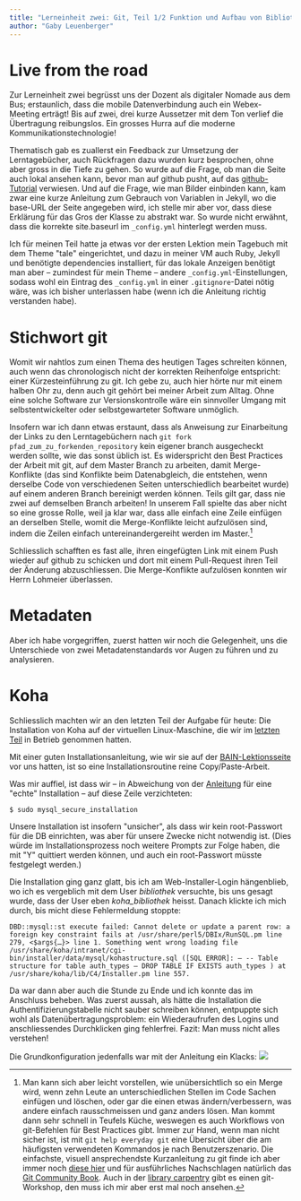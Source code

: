 ```yaml
---
title: "Lerneinheit zwei: Git, Teil 1/2 Funktion und Aufbau von Bibliothekssystemen"
author: "Gaby Leuenberger"
---
```

# Live from the road
Zur Lerneinheit zwei begrüsst uns der Dozent als digitaler Nomade aus dem Bus; erstaunlich, dass die mobile Datenverbindung auch ein Webex-Meeting erträgt! Bis auf zwei, drei kurze Aussetzer mit dem Ton verlief die Übertragung reibungslos. Ein grosses Hurra auf die moderne Kommunikationstechnologie!

Thematisch gab es zuallerst ein Feedback zur Umsetzung der Lerntagebücher, auch Rückfragen dazu wurden kurz besprochen, ohne aber gross in die Tiefe zu gehen. So wurde auf die Frage, ob man die Seite auch lokal ansehen kann, bevor man auf github pusht, auf das [github-Tutorial](https://pad.gwdg.de/12VJD7x4QgiRr498oLhnwg?view#GitHub-Pages-lokal) verwiesen. Und auf die Frage, wie man Bilder einbinden kann, kam zwar eine kurze Anleitung zum Gebrauch von Variablen in Jekyll, wo die base-URL der Seite angegeben wird, ich stelle mir aber vor, dass diese Erklärung für das Gros der Klasse zu abstrakt war. So wurde nicht erwähnt, dass die korrekte site.baseurl im `_config.yml` hinterlegt werden muss.

Ich für meinen Teil hatte ja etwas vor der ersten Lektion mein Tagebuch mit dem Theme "tale" eingerichtet, und dazu in meiner VM auch Ruby, Jekyll und benötigte dependencies installiert, für das lokale Anzeigen benötigt man aber &ndash; zumindest für mein Theme &ndash; andere `_config.yml`-Einstellungen, sodass wohl ein Eintrag des `_config.yml` in einer `.gitignore`-Datei nötig wäre, was ich bisher unterlassen habe (wenn ich die Anleitung richtig verstanden habe).

# Stichwort git
Womit wir nahtlos zum einen Thema des heutigen Tages schreiten können, auch wenn das chronologisch nicht der korrekten Reihenfolge entspricht: einer Kürzesteinführung zu git.
Ich gebe zu, auch hier hörte nur mit einem halben Ohr zu, denn auch git gehört bei meiner Arbeit zum Alltag. Ohne eine solche Software zur Versionskontrolle wäre ein sinnvoller Umgang mit selbstentwickelter oder selbstgewarteter Software unmöglich.

Insofern war ich dann etwas erstaunt, dass als Anweisung zur Einarbeitung der Links zu den Lerntagebüchern nach `git fork pfad_zum_zu_forkenden_repository` kein eigener branch ausgecheckt werden sollte, wie das sonst üblich ist. Es widerspricht den Best Practices der Arbeit mit git, auf dem Master Branch zu arbeiten, damit Merge-Konflikte (das sind Konflikte beim Datenabgleich, die entstehen, wenn derselbe Code von verschiedenen Seiten unterschiedlich bearbeitet wurde) auf einem anderen Branch bereinigt werden können. Teils gilt gar, dass nie zwei auf demselben Branch arbeiten! In unserem Fall spielte das aber nicht so eine grosse Rolle, weil ja klar war, dass alle einfach eine Zeile einfügen an derselben Stelle, womit die Merge-Konflikte leicht aufzulösen sind, indem die Zeilen einfach untereinandergereiht werden im Master.[^1]

[^1]:Man kann sich aber leicht vorstellen, wie unübersichtlich so ein Merge wird, wenn zehn Leute an unterschiedlichen Stellen im Code Sachen einfügen und löschen, oder gar die einen etwas ändern/verbessern, was andere einfach rausschmeissen und ganz anders lösen. Man kommt dann sehr schnell in Teufels Küche, weswegen es auch Workflows von git-Befehlen für Best Practices gibt. Immer zur Hand, wenn man nicht sicher ist, ist mit `git help everyday git` eine Übersicht über die am häufigsten verwendeten Kommandos je nach Benutzerszenario. Die einfachste, visuell ansprechendste Kurzanleitung zu git finde ich aber immer noch [diese hier](https://rogerdudler.github.io/git-guide/index.de.html) und für ausführliches Nachschlagen natürlich das [Git Community Book](http://book.git-scm.com/). Auch in der [library carpentry]() gibt es einen git-Workshop, den muss ich mir aber erst mal noch ansehen.

Schliesslich schafften es fast alle, ihren eingefügten Link mit einem Push wieder auf github zu schicken und dort mit einem Pull-Request ihren Teil der Änderung abzuschliessen. Die Merge-Konflikte aufzulösen konnten wir Herrn Lohmeier überlassen.

# Metadaten
Aber ich habe vorgegriffen, zuerst hatten wir noch die Gelegenheit, uns die Unterschiede von zwei Metadatenstandards vor Augen zu führen und zu analysieren.

# Koha
Schliesslich machten wir an den letzten Teil der Aufgabe für heute: Die Installation von Koha auf der virtuellen Linux-Maschine, die wir im [letzten Teil]({{site.baseurl}}/2020-09-10-TGL.md) in Betrieb genommen hatten.

Mit einer guten Installationsanleitung, wie wir sie auf der [BAIN-Lektionsseite](https://pad.gwdg.de/12VJD7x4QgiRr498oLhnwg?view#Funktion-und-Aufbau-von-Bibliothekssystemen-12) vor uns hatten, ist so eine Installationsroutine reine Copy/Paste-Arbeit.

Was mir auffiel, ist dass wir &ndash; in Abweichung von der [Anleitung](https://zefanjas.de/wie-man-koha-installiert-und-fuer-schulen-einrichtet-teil-1/) für eine "echte" Installation &ndash; auf diese Zeile verzichteten:

```
$ sudo mysql_secure_installation
```
Unsere Installation ist insofern "unsicher", als dass wir kein root-Passwort für die DB einrichten, was aber für unsere Zwecke nicht notwendig ist. (Dies würde im Installationsprozess noch weitere Prompts zur Folge haben, die mit "Y" quittiert werden können, und auch ein root-Passwort müsste festgelegt werden.)

Die Installation ging ganz glatt, bis ich am Web-Installer-Login hängenblieb, wo ich es vergeblich mit dem User *bibliothek* versuchte, bis uns gesagt wurde, dass der User eben *koha_bibliothek* heisst. Danach klickte ich mich durch, bis micht diese Fehlermeldung stoppte:
```
DBD::mysql::st execute failed: Cannot delete or update a parent row: a foreign key constraint fails at /usr/share/perl5/DBIx/RunSQL.pm line 279, <$args{…}> line 1. Something went wrong loading file /usr/share/koha/intranet/cgi-bin/installer/data/mysql/kohastructure.sql ([SQL ERROR]: – -- Table structure for table auth_types – DROP TABLE IF EXISTS auth_types ) at /usr/share/koha/lib/C4/Installer.pm line 557.
```
Da war dann aber auch die Stunde zu Ende und ich konnte das im Anschluss beheben. Was zuerst aussah, als hätte die Installation die Authentifizierungstabelle nicht sauber schreiben können, entpuppte sich wohl als Datenübertragungsproblem: ein Wiederaufrufen des Logins und anschliessendes Durchklicken ging fehlerfrei. Fazit: Man muss nicht alles verstehen!

Die Grundkonfiguration jedenfalls war mit der Anleitung ein Klacks:
![]({{site.baseurl}}/assets/success,png)
